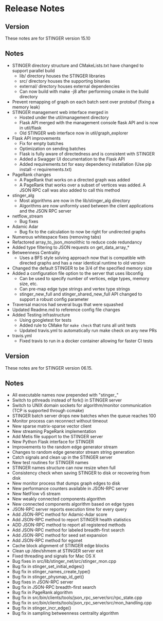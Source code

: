 Release Notes
=============

Version
-------

These notes are for STINGER version 15.10

Notes
-----

- STINGER directory structure and CMakeLists.txt have changed to support parallel build
  - lib/ directory houses the STINGER libraries
  - src/ directory houses the supporting binaries
  - external/ directory houses external dependencies
  - Can now build with make -j8 after performing cmake in the build directory
- Prevent remapping of graph on each batch sent over protobuf (fixing a memory leak)
- STINGER management web interface merged in
  - Hosted under the util/management directory
  - Flask API merged with the management console flask API and is now in util/flask
  - Old STINGER web interface now in util/graph_explorer
- Flask API improvements
  - Fix for empty batches
  - Optimization on sending batches
  - Flask is fully aware of directedness and is consistent with STINGER
  - Added a Swagger UI documentation to the Flask API
  - Added requirements.txt for easy dependency installation (Use pip install -r requirements.txt)
- PageRank changes
  - A PageRank that works on a directed graph was added
  - A PageRank that works over a subset of vertices was added. A JSON RPC call was also added to call this method
- stinger_alg
  - Most algorithms are now in the lib/stinger_alg directory
  - Algorithms are now uniformly used between the client applications and the JSON RPC server
- netflow_stream
  - Bug fixes
- Adamic Adar
  - Bug fix to the calculation to now be right for undirected graphs
- Numerous whitespace fixes (removing tabs)
- Refactored array_to_json_monolithic to reduce code redundancy
- Added type filtering to JSON requests on get_data_array_*
- Betweenness Centrality
  - Uses a BFS style solving approach now that is compatible with directed graphs and has a near identical runtime to old version
- Changed the default STINGER to be 3/4 of the specified memory size
- Added a configuration file option to the server that uses libconfig
  - Can be used to specify number of vertices, edge types, memory size, etc.
  - Can pre-map edge type strings and vertex type strings
  - stinger_new_full and stinger_shared_new_full API changed to support a robust config parameter
- Traversal macros had several bugs that were squashed
- Updated Readme.md to reference config file changes
- Added Testing infrastructure
  - Using googletest for tests
  - Added rule to CMake for `make check` that runs all unit tests
  - Updated travis.yml to automatically run make check on any new PRs
- travis.yml
  - Fixed travis to run in a docker container allowing for faster CI tests

Version
-------

These notes are for STINGER version 06.15.

Notes
-----

- All executable names now prepended with "stinger_"
- Switch to pthreads instead of fork() in STINGER server
- Switch to UNIX domain sockets for algorithm/monitor communication (TCP is supported through ccmake)
- STINGER batch server drops new batches when the queue reaches 100
- Monitor process can reconnect without timeout
- New sparse matrix-sparse vector client
- New streaming PageRank implementation
- Add Metis file support to the STINGER server
- New Python Flask interface for STINGER
- Improvements to the random edge generator stream
- Changes to random edge generator stream string generation
- Catch signals and clean up in the STINGER server
- New test routines for STINGER names
- STINGER names structure can now resize when full
- Consistency check when saving STINGER to disk or recovering from disk
- New monitor process that dumps graph edges to disk
- New performance counters available in JSON-RPC server
- New NetFlow v5 stream
- New weakly connected components algorithm
- New connected components algorithm based on edge types
- JSON-RPC server reports execution time for every query
- Add JSON-RPC method for Adamic-Adar score
- Add JSON-RPC method to report STINGER health statistics
- ADD JSON-RPC method to report all registered methods
- Add JSON-RPC method for labeled breadth-first search
- Add JSON-RPC method for seed set expansion
- Add JSON-RPC method for egonet
- Cache block alignment of STINGER edge blocks
- Clean up /dev/shmem at STINGER server exit
- Fixed threading and signals for Mac OS X
- Bug fixes in src/lib/stinger_net/src/stinger_mon.cpp
- Bug fix in stinger_set_initial_edges()
- Bug fix in stinger_names_create_type()
- Bug fix in stinger_physmap_id_get()
- Bug fixes in JSON-RPC server
- Bug fix in JSON-RPC breadth-first search
- Bug fix in PageRank algorithm
- Bug fix in src/bin/clients/tools/json_rpc_server/src/rpc_state.cpp
- Bug fix in src/bin/clients/tools/json_rpc_server/src/mon_handling.cpp
- Bug fix in stinger_incr_edge()
- Bug fix in sampling betweenness centrality algorithm

